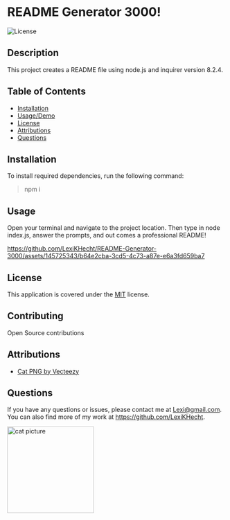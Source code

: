 
  # README Generator 3000!
  ![License](https://img.shields.io/badge/License-MIT-blue.svg)

  ## Description

  This project creates a README file using node.js and inquirer version 8.2.4.

  ## Table of Contents

  * [Installation](#installation)
  * [Usage/Demo](#usage)
  * [License](#license)
  * [Attributions](#attributions)
  * [Questions](#questions)

  ## Installation

  To install required dependencies, run the following command:
  > npm i

  ## Usage

  Open your terminal and navigate to the project location. Then type in node index.js, answer the prompts, and out comes a professional README!

https://github.com/LexiKHecht/README-Generator-3000/assets/145725343/b64e2cba-3cd5-4c73-a87e-e6a3fd659ba7

  ## License

  This application is covered under the [MIT](LICENSE) license.

  ## Contributing

  Open Source contributions

  ## Attributions
  
  - [Cat PNG by Vecteezy](https://www.vecteezy.com/free-png/dog)

  ## Questions

  If you have any questions or issues, please contact me at Lexi@gmail.com. You can also find more of my work at https://github.com/LexiKHecht.

<img width= 200px src="./cat01.png" alt="cat picture"></img>

  
